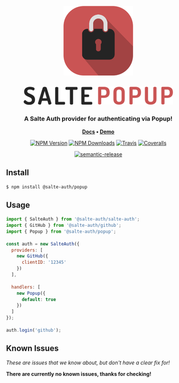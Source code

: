 <h2 align="center">
  <div>
    <a href="https://github.com/salte-auth/popup">
      <img height="190px" src="https://raw.githubusercontent.com/salte-auth/logos/master/images/logo.svg?sanitize=true">
      <br>
      <br>
      <img height="50px" src="https://raw.githubusercontent.com/salte-auth/logos/master/images/%40salte-auth/popup.svg?sanitize=true">
    </a>
  </div>
</h2>

<h3 align="center">
	A Salte Auth provider for authenticating via Popup!
</h3>

<p align="center">
	<strong>
		<a href="https://salte-auth.gitbook.io">Docs</a>
		•
		<a href="https://salte-auth-demo.glitch.me">Demo</a>
	</strong>
</p>

<div align="center">

  [![NPM Version][npm-version-image]][npm-url]
  [![NPM Downloads][npm-downloads-image]][npm-url]
  [![Travis][travis-ci-image]][travis-ci-url]
  [![Coveralls][coveralls-image]][coveralls-url]

  [![semantic-release][semantic-release-image]][semantic-release-url]

</div>

## Install

```sh
$ npm install @salte-auth/popup
```

## Usage

```js
import { SalteAuth } from '@salte-auth/salte-auth';
import { GitHub } from '@salte-auth/github';
import { Popup } from '@salte-auth/popup';

const auth = new SalteAuth({
  providers: [
    new GitHub({
      clientID: '12345'
    })
  ],

  handlers: [
    new Popup({
      default: true
    })
  ]
});

auth.login('github');
```

## Known Issues

_These are issues that we know about, but don't have a clear fix for!_

**There are currently no known issues, thanks for checking!**

[npm-version-image]: https://img.shields.io/npm/v/@salte-auth/popup.svg?style=flat
[npm-downloads-image]: https://img.shields.io/npm/dm/@salte-auth/popup.svg?style=flat
[npm-url]: https://npmjs.org/package/@salte-auth/popup

[travis-ci-image]: https://img.shields.io/travis/com/salte-auth/popup/master.svg?style=flat
[travis-ci-url]: https://travis-ci.com/salte-auth/popup

[coveralls-image]: https://img.shields.io/coveralls/salte-auth/popup/master.svg
[coveralls-url]: https://coveralls.io/github/salte-auth/popup?branch=master

[commitizen-image]: https://img.shields.io/badge/commitizen-friendly-brightgreen.svg
[commitizen-url]: https://commitizen.github.io/cz-cli/

[semantic-release-url]: https://github.com/semantic-release/semantic-release
[semantic-release-image]: https://img.shields.io/badge/%20%20%F0%9F%93%A6%F0%9F%9A%80-semantic--release-e10079.svg
